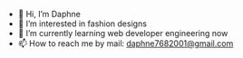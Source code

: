 - 👋 Hi, I’m Daphne 
- 👀 I’m interested in fashion designs
- 🌱 I’m currently learning web developer engineering now
- 📫 How to reach me by mail: daphne7682001@gmail.com

<!---
naiomidaphne/naiomidaphne is a ✨ special ✨ repository because its `README.md` (this file) appears on your GitHub profile.
You can click the Preview link to take a look at your changes.
--->

